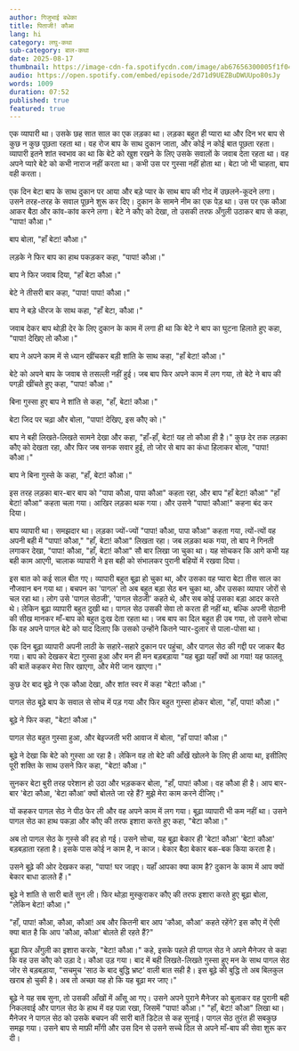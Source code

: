 ```yaml
---
author: गिजुभाई बधेका
title: पिताजी! कौआ
lang: hi
category: लघु-कथा
sub-category: बाल-कथा
date: 2025-08-17
thumbnail: https://image-cdn-fa.spotifycdn.com/image/ab67656300005f1f0402a88aa3d16e1ee36f1fd7
audio: https://open.spotify.com/embed/episode/2d71d9UEZBuDWUUpo80sJy
words: 1009
duration: 07:52
published: true
featured: true
---
```


एक व्यापारी था। उसके छह सात साल का एक लड़का था। लड़का बहुत ही प्यारा था और दिन भर बाप से कुछ न कुछ पूछता रहता था। वह रोज बाप के साथ दुकान जाता, और कोई न कोई बात पूछता रहता। व्यापारी इतने शांत स्वभाव का था कि बेटे को खुश रखने के लिए उसके सवालों के जवाब देता रहता था। वह अपने प्यारे बेटे को कभी नाराज नहीं करता था। कभी उस पर गुस्सा नहीं होता था। बेटा जो भी चाहता, बाप वही करता।

एक दिन बेटा बाप के साथ दुकान पर आया और बड़े प्यार के साथ बाप की गोद में उछलने-कूदने लगा। उसने तरह-तरह के सवाल पूछने शुरू कर दिए। दुकान के सामने नीम का एक पेड़ था। उस पर एक कौआ आकर बैठा और कांव-कांव करने लगा। बेटे ने कौए को देखा, तो उसकी तरफ अँगुली उठाकर बाप से कहा, "पापा! कौआ।"

बाप बोला, "हाँ बेटा! कौआ।"

लड़के ने फिर बाप का हाथ पकड़कर कहा, "पापा! कौआ।"

बाप ने फिर जवाब दिया, "हाँ बेटा कौआ।"

बेटे ने तीसरी बार कहा, "पापा! पापा! कौआ।"

बाप ने बड़े धीरज के साथ कहा, "हाँ बेटा, कौआ।"

जवाब देकर बाप थोड़ी देर के लिए दुकान के काम में लगा ही था कि बेटे ने बाप का घुटना हिलाते हुए कहा, "पापा! देखिए तो कौआ।"

बाप ने अपने काम में से ध्यान खींचकर बड़ी शांति के साथ कहा, "हाँ बेटा! कौआ।"

बेटे को अपने बाप के जवाब से तसल्ली नहीं हुई। जब बाप फिर अपने काम में लग गया, तो बेटे ने बाप की पगड़ी खींचते हुए कहा, "पापा! कौआ।"

बिना गुस्सा हुए बाप ने शांति से कहा, "हाँ, बेटा! कौआ।"

बेटा जिद पर चढ़ा और बोला, "पापा! देखिए, इस कौए को।"

बाप ने बही लिखते-लिखते सामने देखा और कहा, "हाँ-हाँ, बेटा! यह तो कौआ ही है।" कुछ देर तक लड़का कौए को देखता रहा, और फिर जब सनक सवार हुई, तो जोर से बाप का कंधा हिलाकर बोला, "पापा! कौआ।"

बाप ने बिना गुस्से के कहा, "हाँ, बेटा! कौआ।"

इस तरह लड़का बार-बार बाप को "पापा कौआ, पापा कौआ" कहता रहा, और बाप "हाँ बेटा! कौआ" "हाँ बेटा! कौआ" कहता चला गया। आखिर लड़का थक गया। और उसने "पापा! कौआ!" कहना बंद कर दिया।

बाप व्यापारी था। समझदार था। लड़का ज्यों-ज्यों "पापा! कौआ, पापा कौआ" कहता गया, त्यों-त्यों वह अपनी बही में "पापा! कौआ," "हाँ, बेटा! कौआ" लिखता रहा। जब लड़का थक गया, तो बाप ने गिनती लगाकर देखा, "पापा! कौआ, "हाँ, बेटा! कौआ" सौ बार लिखा जा चुका था। यह सोचकर कि आगे कभी यह बही काम आएगी, चालाक व्यापारी ने इस बही को संभालकर पुरानी बहियों में रखवा दिया।

इस बात को कई साल बीत गए। व्यापारी बहुत बूढ़ा हो चुका था, और उसका वह प्यारा बेटा तीस साल का नौजवान बन गया था। बचपन का 'पागल' तो अब बहुत बड़ा सेठ बन चुका था, और उसका व्यापार जोरों से चल रहा था। लोग उसे 'पागल सेठजी', 'पागल सेठजी' कहते थे, और सब कोई उसका बड़ा आदर करते थे। लेकिन बूढ़ा व्यापारी बहुत दुखी था। पागल सेठ उसकी सेवा तो करता ही नहीं था, बल्कि अपनी सेठानी की सीख मानकर माँ-बाप को बहुत दुःख देता रहता था। जब बाप का दिल बहुत ही उब गया, तो उसने सोचा कि वह अपने पागल बेटे को याद दिलाए कि उसको उन्होंने कितने प्यार-दुलार से पाला-पोसा था।

एक दिन बूढ़ा व्यापारी अपनी लाठी के सहारे-सहारे दुकान पर पहुंचा, और पागल सेठ की गद्दी पर जाकर बैठ गया। बाप को देखकर बेटा गुस्सा हुआ और मन ही मन बड़बड़ाया "यह बूढ़ा यहाँ क्यों आ गया! यह फालतू की बातें कहकर मेरा सिर खाएगा, और मेरी जान खाएगा।"

कुछ देर बाद बूढ़े ने एक कौआ देखा, और शांत स्वर में कहा "बेटा! कौआ।"

पागल सेठ बूढ़े बाप के सवाल से सोच में पड़ गया और फिर बहुत गुस्सा होकर बोला, "हाँ, पापा! कौआ।"

बूढ़े ने फिर कहा, "बेटा! कौआ।"

पागल सेठ बहुत गुस्सा हुआ, और बेइज्जती भरी आवाज में बोला, "हाँ पापा! कौआ।"

बूढ़े ने देखा कि बेटे को गुस्सा आ रहा है। लेकिन वह तो बेटे की आँखें खोलने के लिए ही आया था, इसीलिए पूरी शक्ति के साथ उसने फिर कहा, "बेटा! कौआ।"

सुनकर बेटा बुरी तरह परेशान हो उठा और भड़ककर बोला, "हाँ, पापा! कौआ। वह कौआ ही है। आप बार-बार 'बेटा कौआ, 'बेटा कौआ' क्यों बोलते जा रहे हैं? मुझे मेरा काम करने दीजिए।"

यों कहकर पागल सेठ ने पीठ फेर ली और वह अपने काम में लग गया। बूढ़ा व्यापारी भी कम नहीं था। उसने पागल सेठ का हाथ पकड़ा और कौए की तरफ इशारा करते हुए कहा, "बेटा कौआ।"

अब तो पागल सेठ के गुस्से की हद हो गई। उसने सोचा, यह बूढ़ा बेकार ही 'बेटा! कौआ' 'बेटा! कौआ' बड़बड़ाता रहता है। इसके पास कोई न काम है, न काज। बेकार बैठा बेकार बक-बक किया करता है।

उसने बूढ़े की ओर देखकर कहा, "पापा! घर जाइए। यहाँ आपका क्या काम है? दुकान के काम में आप क्यों बेकार बाधा डालते हैं।"

बूढ़े ने शांति से सारी बातें सुन ली। फिर थोड़ा मुस्कुराकर कौए की तरफ इशारा करते हुए बूढ़ा बोला, "लेकिन बेटा! कौआ।"

"हाँ, पापा! कौआ, कौआ, कौआ! अब और कितनी बार आप 'कौआ, कौआ' कहते रहेंगे? इस कौए में ऐसी क्या बात है कि आप 'कौआ, कौआ' बोलते ही रहते हैं?"

बूढ़ा फिर अँगुली का इशारा करके, "बेटा! कौआ।" कहे, इसके पहले ही पागल सेठ ने अपने मैनेजर से कहा कि वह उस कौए को उड़ा दे। कौआ उड़ गया। बाद में बही लिखते-लिखते गुस्सा हुए मन के साथ पागल सेठ जोर से बड़बड़ाया, "सचमुच 'साठ के बाद बुद्धि भ्रष्ट' वाली बात सही है। इस बूढ़े की बुद्धि तो अब बिलकुल खराब हो चुकी है। अब तो अच्छा यह हो कि यह बूढ़ा मर जाए।"

बूढ़े ने यह सब सुना, तो उसकी आँखों में आँसू आ गए। उसने अपने पुराने मैनेजर को बुलाकर वह पुरानी बही निकलवाई और पागल सेठ के हाथ में वह पन्ना रखा, जिसमें "पापा! कौआ।" "हाँ, बेटा! कौआ" लिखा था। मैनेजर ने पागल सेठ को उसके बचपन की सारी बातें डिटेल से कह सुनाई। पागल सेठ तुरंत ही सबकुछ समझ गया। उसने बाप से माफ़ी माँगी और उस दिन से उसने सच्चे दिल से अपने माँ-बाप की सेवा शुरू कर दी।
